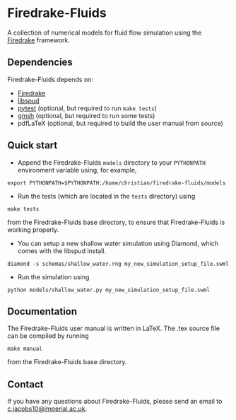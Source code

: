 # Firedrake-Fluids

A collection of numerical models for fluid flow simulation using the [Firedrake](http://www.firedrakeproject.org) framework.

## Dependencies

Firedrake-Fluids depends on:
* [Firedrake](http://firedrakeproject.org)
* [libspud](https://launchpad.net/spud)
* [pytest](http://pytest.org) (optional, but required to run `make tests`)
* [gmsh](http://geuz.org/gmsh/) (optional, but required to run some tests)
* pdfLaTeX (optional, but required to build the user manual from source)

## Quick start
* Append the Firedrake-Fluids `models` directory to your `PYTHONPATH` environment variable using, for example,

```
export PYTHONPATH=$PYTHONPATH:/home/christian/firedrake-fluids/models
```

* Run the tests (which are located in the `tests` directory) using

```
make tests
```

from the Firedrake-Fluids base directory, to ensure that Firedrake-Fluids is working properly.

* You can setup a new shallow water simulation using Diamond, which comes with the libspud install.

```
diamond -s schemas/shallow_water.rng my_new_simulation_setup_file.swml
```

* Run the simulation using

```
python models/shallow_water.py my_new_simulation_setup_file.swml
```

## Documentation

The Firedrake-Fluids user manual is written in LaTeX. The .tex source file can be compiled by running

```
make manual
```

from the Firedrake-Fluids base directory.

## Contact

If you have any questions about Firedrake-Fluids, please send an email to <c.jacobs10@imperial.ac.uk>.

